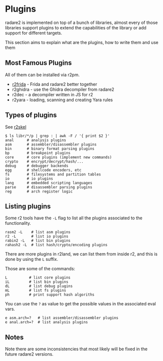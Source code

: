 # Plugins

radare2 is implemented on top of a bunch of libraries, almost every of those
libraries support plugins to extend the capabilities of the library or add
support for different targets.

This section aims to explain what are the plugins, how to write them and use them

## Most Famous Plugins

All of them can be installed via r2pm.

* [r2frida](r2frida.md) - Frida and radare2 better together
* r2ghidra - use the Ghidra decompiler from radare2
* r2dec - a decompiler written in JS for r2
* r2yara - loading, scanning and creating Yara rules

## Types of plugins

See [r2skel](r2skel.md)

```
$ ls libr/*/p | grep : | awk -F / '{ print $2 }'
anal      # analysis plugins
asm       # assembler/disassembler plugins
bin       # binary format parsing plugins
bp        # breakpoint plugins
core      # core plugins (implement new commands)
crypto    # encrypt/decrypt/hash/...
debug     # debugger backends
egg       # shellcode encoders, etc
fs        # filesystems and partition tables
io        # io plugins
lang      # embedded scripting languages
parse     # disassembler parsing plugins
reg       # arch register logic
```

## Listing plugins

Some r2 tools have the `-L` flag to list all the plugins associated to the
functionality.
```
rasm2 -L    # list asm plugins
r2 -L       # list io plugins
rabin2 -L   # list bin plugins
rahash2 -L  # list hash/crypto/encoding plugins
```
There are more plugins in r2land, we can list them from inside r2, and this is
done by using the `L` suffix.

Those are some of the commands:
```
L          # list core plugins
iL         # list bin plugins
dL         # list debug plugins
mL         # list fs plugins
ph         # print support hash algoriths
```

You can use the `?` as value to get the possible values in the associated eval vars.

```
e asm.arch=?   # list assembler/disassembler plugins
e anal.arch=?  # list analysis plugins
```
## Notes

Note there are some inconsistencies that most likely will be fixed in the future radare2 versions.

